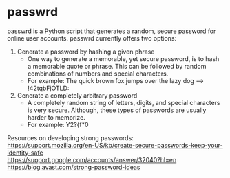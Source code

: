 # passwrd

passwrd is a Python script that generates a random, secure password for online user accounts. passwrd currently offers two options:

1. Generate a password by hashing a given phrase
   - One way to generate a memorable, yet secure password, is to hash a memorable quote or phrase. This can be followed by random combinations of numbers and special characters.
   - For example: The quick brown fox jumps over the lazy dog --> !42tqbFjOTLD:
2. Generate a completely arbitrary password
   - A completely random string of letters, digits, and special characters is very secure. Although, these types of passwords are usually harder to memorize.
   - For example: Y2?{f\*0&nbsp;
   
Resources on developing strong passwords:<br/>
https://support.mozilla.org/en-US/kb/create-secure-passwords-keep-your-identity-safe<br/>
https://support.google.com/accounts/answer/32040?hl=en<br/>
https://blog.avast.com/strong-password-ideas 
   
